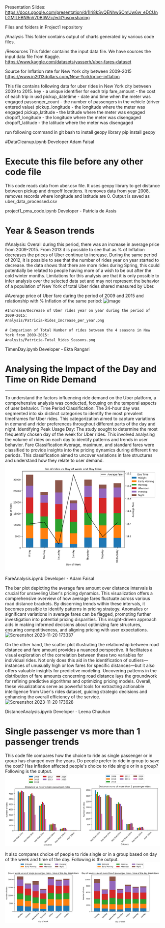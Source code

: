 Presentation Slides:
https://docs.google.com/presentation/d/1Iri8kSvQENhwSOmUw6w_eDCUnLGMlLEBN9nV70BIWZc/edit?usp=sharing

Files and folders in Project1 repository

/Analysis
This folder contains output of charts generated by various code files.

/Resources
This folder contains the input data file. We have sources the input data file from Kaggle. 
https://www.kaggle.com/datasets/yasserh/uber-fares-dataset

Source for Inflation rate for New York city between 2009-2015
https://www.in2013dollars.com/New-York/price-inflation

This file contains following data for uber rides in New York city between 2009 to 2015.
key - a unique identifier for each trip
fare_amount - the cost of each trip in usd
pickup_datetime - date and time when the meter was engaged
passenger_count - the number of passengers in the vehicle (driver entered value)
pickup_longitude - the longitude where the meter was engaged
pickup_latitude - the latitude where the meter was engaged
dropoff_longitude - the longitude where the meter was disengaged
dropoff_latitude - the latitude where the meter was disengaged

run following command in git bash to install geopy library
pip install geopy

#DataCleanup.ipynb
Developer Adam Faisal
# Execute this file before any other code file
This code reads data from uber.csv file. It uses geopy library to get distance between pickup and dropoff locations. It removes data from year 2008, removes records where longitude and latitude are 0. Output is saved as uber_data_processed.csv

project1_pma_code.ipynb
Developer - Patricia de Assis

# Year & Season trends
#Analysis: 
  Overall during this period, there was an increase in average price from 2009-2015. From 2013 it is possible to see that as % of Inflation decreases the prices of Uber continue to increase. 
  During the same period of 2012, it is possible to see that the number of rides year on year started to decrease.
  the data shows that there are more rides during Spring, this could potentially be related to people having more of a wish to be out after the cold winter months. 
  Limitations for this analysis are that it is only possible to infer analysis over the selected data set and may not represent the behavior of a population of New York of total Uber rides shared measured by Uber. 

  #Average price of Uber fare during the period of 2009 and 2015 and relationship with % Inflation of the same period: 
    ![image](https://github.com/Leena-680/Project1/assets/143486132/4e8a06c7-0536-4386-a97b-ae59b91b4d06)

    #Increase/Decrease of Uber rides year on year during the period of 2009-2015:
    Analysis/Patricia-Rides_Increase_per_year.png
    
    # Comparison of Total Number of rides between the 4 seasons in New York from 2009-2015:
    Analysis/Patricia-Total_Rides_Seasons.png

TimenDay.ipynb
Developer - Ekta Rangari
# Analysing the Impact of the Day and Time on Ride Demand
_________________________________________________________________
To understand the factors influencing ride demand on the Uber platform, a comprehensive analysis was conducted, focusing on the temporal aspects of user behavior.
Time Period Classification: The 24-hour day was segmented into six distinct categories to identify the most prevalent timeframes for Uber rides. This categorization aimed to capture variations in demand and rider preferences throughout different parts of the day and night.
Identifying Peak Usage Day: The study sought to determine the most frequently chosen day of the week for Uber rides. This involved analysing the volume of rides on each day to identify patterns and trends in user behavior.
Fare Classification:Average, maximum, and standard fares were classified to provide insights into the pricing dynamics during different time periods. This classification aimed to uncover variations in fare structures and understand how they relate to user demand.
![image](output-2.png)

FareAnalysis.ipynb
Developer - Adam Faisal 

The bar plot depicting the average fare amount over distance intervals is crucial for unraveling Uber's pricing dynamics. This visualization offers a comprehensive overview of how average fares fluctuate across various road distance brackets. By discerning trends within these intervals, it becomes possible to identify patterns in pricing strategy. Anomalies or significant variations in average fares can be flagged, prompting further investigation into potential pricing disparities. This insight-driven approach aids in making informed decisions about optimizing fare structures, ensuring competitiveness, and aligning pricing with user expectations.
![Screenshot 2023-11-20 173337](https://github.com/Leena-680/Project1/assets/129300626/f6439c6f-34c5-41f4-96f1-abd056797a2a)



On the other hand, the scatter plot illustrating the relationship between road distance and fare amount provides a nuanced perspective. It facilitates a visual exploration of the correlation between these two variables for individual rides. Not only does this aid in the identification of outliers—instances of unusually high or low fares for specific distances—but it also offers valuable insights for predictive modeling. Uncovering patterns in the distribution of fare amounts concerning road distance lays the groundwork for refining predictive algorithms and optimizing pricing models. Overall, these visualizations serve as powerful tools for extracting actionable intelligence from Uber's rides dataset, guiding strategic decisions and enhancing the overall efficiency of the service.
![Screenshot 2023-11-20 173628](https://github.com/Leena-680/Project1/assets/129300626/f3cefa04-a1ca-4957-b134-893223e69c4a)



DistanceAnalysis.ipynb
Developer - Leena Chauhan

# Single passenger vs more than 1 passenger trends
This code file compares how the choice to ride as single passenger or in group has changed over the years. Do people prefer to ride in group to save the cost? Has inflation affected people's choice to ride single or in a group? Following is the output.
![Distance](image.png)

It also compares choice of people to ride single or in a group based on day of the week and time of the day. Following is the output.
![Time](image-1.png)



